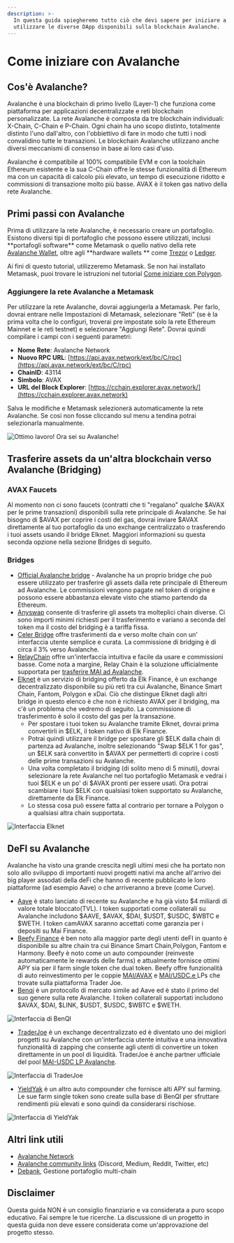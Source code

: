 ```yaml
---
description: >-
  In questa guida spiegheremo tutto ciò che devi sapere per iniziare a
  utilizzare le diverse DApp disponibili sulla blockchain Avalanche.
---
```


# Come iniziare con Avalanche

## Cos'è Avalanche?

Avalanche è una blockchain di primo livello (Layer-1) che funziona come piattaforma per applicazioni decentralizzate e reti blockchain personalizzate. La rete Avalanche è composta da tre blockchain individuali: X-Chain, C-Chain e P-Chain. Ogni chain ha uno scopo distinto, totalmente distinto l'uno dall'altro, con l'obbiettivo di fare in modo che tutti i nodi convalidino tutte le transazioni. Le blockchain Avalanche utilizzano anche diversi meccanismi di consenso in base ai loro casi d'uso.

Avalanche è compatibile al 100% compatibile EVM e con la toolchain Ethereum esistente e la sua C-Chain offre le stesse funzionalità di Ethereum ma con un capacità di calcolo più elevato, un tempo di esecuzione ridotto e commissioni di transazione molto più basse. AVAX è il token gas nativo della rete Avalanche.

## Primi passi con Avalanche

Prima di utilizzare la rete Avalanche, è necessario creare un portafoglio. Esistono diversi tipi di portafoglio che possono essere utilizzati, inclusi \*\*portafogli software\*\* come Metamask o quello nativo della rete [Avalanche Wallet](https://wallet.avax.network), oltre agli \*\*hardware wallets \*\* come [Trezor](https://trezor.io/coins/) o [Ledger](https://support.ledger.com/hc/en-us/articles/360020765779-Avalanche-AVAX-?docs=true).

Ai fini di questo tutorial, utilizzeremo Metamask. Se non hai installato Metamask, puoi trovare le istruzioni nel tutorial [Come iniziare con Polygon](https://qidao-qimps.gitbook.io/mai-finance-tutorials/v/italian/tutorial-di-polygon/come-iniziare-con-polygon).

### Aggiungere la rete Avalanche a Metamask

Per utilizzare la rete Avalanche, dovrai aggiungerla a Metamask. Per farlo, dovrai entrare nelle Impostazioni di Metamask, selezionare "Reti" (se è la prima volta che lo configuri, troverai pre impostate solo la rete Ethereum Mainnet e le reti testnet) e selezionare "Aggiungi Rete". Dovrai quindi compilare i campi con i seguenti parametri:

* **Nome Rete**: Avalanche Network
* **Nuovo RPC URL**: [https://api.avax.network/ext/bc/C/rpc](https://api.avax.network/ext/bc/C/rpc)
* **ChainID**: 43114
* **Simbolo**: AVAX
* **URL del Block Explorer**: [https://cchain.explorer.avax.network/](https://cchain.explorer.avax.network)

Salva le modifiche e Metamask selezionerà automaticamente la rete Avalanche. Se così non fosse cliccando sul menu a tendina potrai selezionarla manualmente.

![Ottimo lavoro! Ora sei su Avalanche!](<../../.gitbook/assets/image (40).png>)

## Trasferire assets da un'altra blockchain verso Avalanche (Bridging)

### AVAX Faucets

Al momento non ci sono faucets (contratti che ti "regalano" qualche $AVAX per le prime transazioni) disponibili sulla rete principale di Avalanche. Se hai bisogno di $AVAX per coprire i costi del gas, dovrai inviare $AVAX direttamente al tuo portafoglio da uno exchange centralizzato o trasferendo i tuoi assets usando il bridge Elknet. Maggiori informazioni su questa seconda opzione nella sezione Bridges di seguito.

### Bridges

* [Official Avalanche bridge](https://bridge.avax.network) - Avalanche ha un proprio bridge che può essere utilizzato per trasferire gli assets dalla rete principale di Ethereum ad Avalanche. Le commissioni vengono pagate nel token di origine e possono essere abbastanza elevate visto che stiamo partendo da Ethereum.
* [Anyswap](https://anyswap.exchange/#/bridge) consente di trasferire gli assets tra molteplici chain diverse. Ci sono importi minimi richiesti per il trasferimento e variano a seconda del token ma il costo del bridging è a tariffa fissa.
* [Celer Bridge](https://cbridge.celer.network/#/transfer) offre trasferimenti da e verso molte chain con un' interfaccia utente semplice e curata. La commissione di bridging è di circa il 3% verso Avalanche.
* [RelayChain](https://app.relaychain.com/#/cross-chain-bridge-transfer) offre un'interfaccia intuitiva e facile da usare e commissioni basse. Come nota a margine, Relay Chain è la soluzione ufficialmente supportata per [trasferire MAI ad Avalanche](../../Universita-di-MAI/mai-metaverse.md#avalanche).
* [Elknet](https://app.elk.finance/#/elknet) è un servizio di bridging offerto da Elk Finance, è un exchange decentralizzato disponibile su più reti tra cui Avalanche, Binance Smart Chain, Fantom, Polygon e xDai. Ciò che distingue Elknet dagli altri bridge in questo elenco è che non è richiesto AVAX per il bridging, ma c'è un problema che vedremo di seguito. La commissione di trasferimento è solo il costo del gas per la transazione.
  * Per spostare i tuoi token su Avalanche tramite Elknet, dovrai prima convertirli in $ELK, il token nativo di Elk Finance.
  * Potrai quindi utilizzare il bridge per spostare gli $ELK dalla chain di partenza ad Avalanche, inoltre selezionando "Swap $ELK 1 for gas", un $ELK sarà convertito in $AVAX per permetterti di coprire i costi delle prime transazioni su Avalanche.
  * Una volta completato il bridging (di solito meno di 5 minuti), dovrai selezionare la rete Avalanche nel tuo portafoglio Metamask e vedrai i tuoi $ELK e un po' di $AVAX pronti per essere usati. Ora potrai scambiare i tuoi $ELK con qualsiasi token supportato su Avalanche, direttamente da Elk Finance.
  * Lo stessa cosa può essere fatta al contrario per tornare a Polygon o a qualsiasi altra chain supportata.

![Interfaccia Elknet](<../../.gitbook/assets/image (37).png>)

## DeFI su Avalanche

Avalanche ha visto una grande crescita negli ultimi mesi che ha portato non solo allo sviluppo di importanti nuovi progetti nativi ma anche all'arrivo dei big player assodati della deFi che hanno di recente pubblicato le loro piattaforme (ad esempio Aave) o che arriveranno a breve (come Curve).

* [Aave](https://app.aave.com/dashboard) è stato lanciato di recente su Avalanche e ha già visto $4 miliardi di valore totale bloccato(TVL). I token supportati come collaterali su Avalanche includono $AAVE, $AVAX, $DAI, $USDT, $USDC, $WBTC e $WETH. I token camAVAX saranno accettati come garanzia per i depositi su Mai Finance.
* [Beefy Finance](https://app.beefy.finance/#/avax) è ben noto alla maggior parte degli utenti deFI in quanto è disponibile su altre chain tra cui Binance Smart Chain,Polygon, Fantom e Harmony. Beefy è noto come un auto compounder (reinveste automaticamente le rewards delle farms) e attualmente fornisce ottimi APY sia per il farm single token che dual token. Beefy offre funzionalità di auto reinvestimento per le coppie [MAI/AVAX](https://app.beefy.finance/#/avax/vault/joe-mai-wavax) e [MAI/USDC.e ](https://app.beefy.finance/#/avax/vault/joe-mai-usdc.e)LPs che trovate sulla piattaforma Trader Joe.
* [Benqi](https://app.benqi.fi/markets) è un protocollo di mercato simile ad Aave ed è stato il primo del suo genere sulla rete Avalanche. I token collaterali supportati includono $AVAX, $DAI, $LINK, $USDT, $USDC, $WBTC e $WETH.

![Interfaccia di BenQI](<../../.gitbook/assets/image (36).png>)

* [TraderJoe](https://www.traderjoexyz.com/#/home) è un exchange decentralizzato ed è diventato uno dei migliori progetti su Avalanche con un'interfaccia utente intuitiva e una innovativa funzionalità di zapping che consente agli utenti di convertire un token direttamente in un pool di liquidità. TraderJoe è anche partner ufficiale del pool [MAI-USDC LP Avalanche](../../Universita-di-MAI/mai-metaverse.md#usare-mai-su-avax).

![Interfaccia di TraderJoe](<../../.gitbook/assets/image (39).png>)

* [YieldYak](https://yieldyak.com/farms) è un altro auto compounder che fornisce alti APY sul farming. Le sue farm single token  sono create sulla base di BenQI per sfruttare rendimenti più elevati e sono quindi da considerarsi rischiose.

![Interfaccia di YieldYak](<../../.gitbook/assets/image (41).png>)

## Altri link utili

* [Avalanche Network](htts://avax)
* [Avalanche community links](https://www.avax.network/community) (Discord, Medium, Reddit, Twitter, etc)
* [Debank](https://debank.com), Gestione portafoglio multi-chain

## Disclaimer

Questa guida NON è un consiglio finanziario e va considerata a puro scopo educativo. Fai sempre le tue ricerche. La discussione di un progetto in questa guida non deve essere considerata come un'approvazione del progetto stesso.
